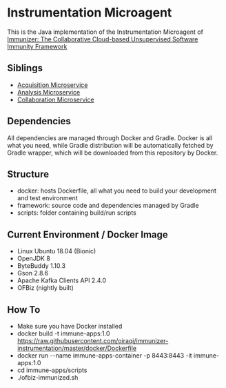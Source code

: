 # Instrumentation Microagent

This is the Java implementation of the Instrumentation Microagent of [Immunizer: The Collaborative Cloud-based Unsupervised Software Immunity Framework](https://github.com/oiraqi/immunizer)

## Siblings
- [Acquisition Microservice](https://github.com/oiraqi/immunizer-acquisition)
- [Analysis Microservice](https://github.com/oiraqi/immunizer-analysis)
- [Collaboration Microservice](https://github.com/oiraqi/immunizer-collaboration)

## Dependencies

All dependencies are managed through Docker and Gradle. Docker is all what you need, while Gradle distribution will be automatically fetched by Gradle wrapper, which will be downloaded from this repository by Docker.

## Structure
- docker: hosts Dockerfile, all what you need to build your development and test environment
- framework: source code and dependencies managed by Gradle
- scripts: folder containing build/run scripts

## Current Environment / Docker Image
- Linux Ubuntu 18.04 (Bionic)
- OpenJDK 8
- ByteBuddy 1.10.3
- Gson 2.8.6
- Apache Kafka Clients API 2.4.0
- OFBiz (nightly built)

## How To
- Make sure you have Docker installed
- docker build -t immune-apps:1.0 https://raw.githubusercontent.com/oiraqi/immunizer-instrumentation/master/docker/Dockerfile
- docker run --name immune-apps-container -p 8443:8443 -it immune-apps:1.0
- cd immune-apps/scripts
- ./ofbiz-immunized.sh
